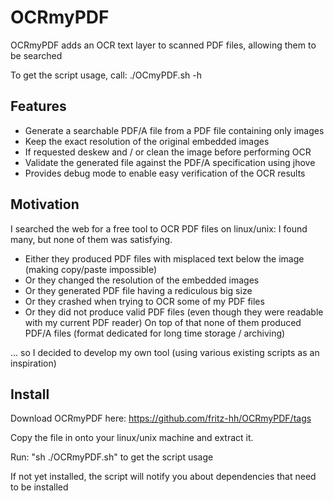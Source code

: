 OCRmyPDF
========

OCRmyPDF adds an OCR text layer to scanned PDF files, allowing them to be searched

To get the script usage, call: ./OCmyPDF.sh -h

Features
--------

- Generate a searchable PDF/A file from a PDF file containing only images
- Keep the exact resolution of the original embedded images
- If requested deskew and / or clean the image before performing OCR
- Validate the generated file against the PDF/A specification using jhove
- Provides debug mode to enable easy verification of the OCR results

Motivation
----------

I searched the web for a free tool to OCR PDF files on linux/unix:
I found many, but none of them was satisfying.
- Either they produced PDF files with misplaced text below the image (making copy/paste impossible)
- Or they changed the resolution of the embedded images
- Or they generated PDF file having a rediculous big size
- Or they crashed when trying to OCR some of my PDF files
- Or they did not produce valid PDF files (even though they were readable with my current PDF reader) 
On top of that none of them produced PDF/A files (format dedicated for long time storage / archiving)

... so I decided to develop my own tool (using various existing scripts as an inspiration)

Install
--------

Download OCRmyPDF here: https://github.com/fritz-hh/OCRmyPDF/tags

Copy the file in onto your linux/unix machine and extract it.

Run: "sh ./OCRmyPDF.sh" to get the script usage

If not yet installed, the script will notify you about dependencies that need to be installed
